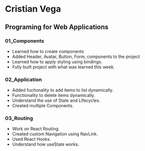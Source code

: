 # Cristian Vega

## Programing for Web Applications

### 01_Components

- Learned how to create components
- Added Header, Avatar, Button, Form, components to the project
- Learned how to apply styling using bindings.
- Fully built project with what was learned this week.

### 02_Application

- Added fuctionality to add items to list dynamically.
- Functionality to delete items dynamically.
- Understand the use of State and Lifecycles.
- Created multiple Components.

### 03_Routing

- Work on React Routing.
- Created custom Navigation using NavLink.
- Used React Hooks.
- Understand how useState works.
